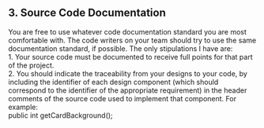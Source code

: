 <h2>3. Source Code Documentation</h2>
You are free to use whatever code documentation standard you are most comfortable with. The code writers on your team should try to use the same documentation standard, if possible. The only stipulations I have are:<br>
1. Your source code must be documented to receive full points for that part of the project.<br>
2. You should indicate the traceability from your designs to your code, by including the identifier of each design component (which should correspond to the identifier of the appropriate requirement) in the header comments of the source code used to implement that component. For example:<br>
</**
* Query user for background pattern to use for cards
* (Requirement 1.1.0)
*/

public int getCardBackground();